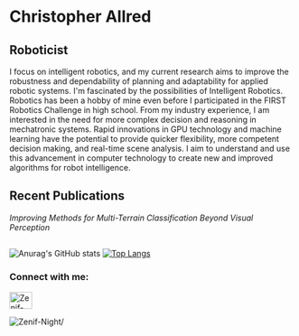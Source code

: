 
# Christopher Allred
## Roboticist 
I focus on intelligent robotics, and my current research aims to improve the robustness and dependability of planning and adaptability for applied robotic systems.
I'm fascinated by the possibilities of Intelligent Robotics. Robotics has been a hobby of mine even before I participated in the FIRST Robotics Challenge in high school. From my industry experience, I am interested in the need for more complex decision and reasoning in mechatronic systems. Rapid innovations in GPU technology and machine learning have the potential to provide quicker flexibility, more competent decision making, and real-time scene analysis. I aim to understand and use this advancement in computer technology to create new and improved algorithms for robot intelligence.

## Recent Publications
_Improving Methods for Multi-Terrain Classification Beyond Visual Perception_

## 
<!--Credit: https://github.com/anuraghazra/github-readme-stats#github-stats-card -->
![Anurag's GitHub stats](https://github-readme-stats.vercel.app/api?username=Zenif-Night&show_icons=true&theme=merko&count_private=true)
[![Top Langs](https://github-readme-stats.vercel.app/api/top-langs/?username=Zenif-Night&layout=compact&theme=merko)](https://github.com/Zenif-Night/github-readme-stats)

<h3 align="left">Connect with me:</h3>
<p align="left">
<a href="https://www.linkedin.com/in/christopher-allred" target="blank"><img align="center" src="https://raw.githubusercontent.com/rahuldkjain/github-profile-readme-generator/master/src/images/icons/Social/linked-in-alt.svg" alt="Zenif-Night" height="30" width="40" /></a>
</p>
<p align="left"> <img src=https://komarev.com/ghpvc/?username=Zenif-Night alt=Zenif-Night/> </p>
